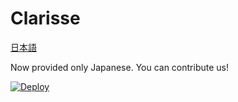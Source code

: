 # Clarisse

[日本語](README_ja.md)

Now provided only Japanese. You can contribute us!

[![Deploy](https://www.herokucdn.com/deploy/button.svg)](https://heroku.com/deploy)
